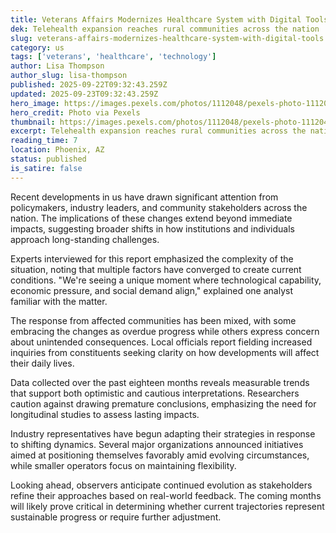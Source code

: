 ```yaml
---
title: Veterans Affairs Modernizes Healthcare System with Digital Tools
dek: Telehealth expansion reaches rural communities across the nation
slug: veterans-affairs-modernizes-healthcare-system-with-digital-tools
category: us
tags: ['veterans', 'healthcare', 'technology']
author: Lisa Thompson
author_slug: lisa-thompson
published: 2025-09-22T09:32:43.259Z
updated: 2025-09-23T09:32:43.259Z
hero_image: https://images.pexels.com/photos/1112048/pexels-photo-1112048.jpeg?auto=compress&cs=tinysrgb&w=1200
hero_credit: Photo via Pexels
thumbnail: https://images.pexels.com/photos/1112048/pexels-photo-1112048.jpeg?auto=compress&cs=tinysrgb&w=400
excerpt: Telehealth expansion reaches rural communities across the nation
reading_time: 7
location: Phoenix, AZ
status: published
is_satire: false
---
```


Recent developments in us have drawn significant attention from policymakers, industry leaders, and community stakeholders across the nation. The implications of these changes extend beyond immediate impacts, suggesting broader shifts in how institutions and individuals approach long-standing challenges.

Experts interviewed for this report emphasized the complexity of the situation, noting that multiple factors have converged to create current conditions. "We're seeing a unique moment where technological capability, economic pressure, and social demand align," explained one analyst familiar with the matter.

The response from affected communities has been mixed, with some embracing the changes as overdue progress while others express concern about unintended consequences. Local officials report fielding increased inquiries from constituents seeking clarity on how developments will affect their daily lives.

Data collected over the past eighteen months reveals measurable trends that support both optimistic and cautious interpretations. Researchers caution against drawing premature conclusions, emphasizing the need for longitudinal studies to assess lasting impacts.

Industry representatives have begun adapting their strategies in response to shifting dynamics. Several major organizations announced initiatives aimed at positioning themselves favorably amid evolving circumstances, while smaller operators focus on maintaining flexibility.

Looking ahead, observers anticipate continued evolution as stakeholders refine their approaches based on real-world feedback. The coming months will likely prove critical in determining whether current trajectories represent sustainable progress or require further adjustment.